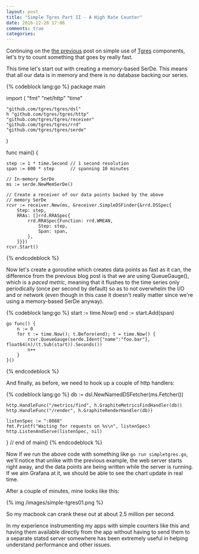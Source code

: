 ```yaml
---
layout: post
title: "Simple Tgres Part II - A High Rate Counter"
date: 2016-12-28 17:06
comments: true
categories:
---
```


Continuing on the [the previous](/blog/2016/12/21/simple-time-series-app-with-tgres/)
post on simple use of [Tgres](https://github.com/tgres/tgres) components, let's
try to count something that goes by really fast.

This time let's start out with creating a memory-based SerDe. This
means that all our data is in memory and there is no database backing
our series.

{% codeblock lang:go %}
package main

import (
    "fmt"
    "net/http"
    "time"

    "github.com/tgres/tgres/dsl"
    h "github.com/tgres/tgres/http"
    "github.com/tgres/tgres/receiver"
    "github.com/tgres/tgres/rrd"
    "github.com/tgres/tgres/serde"
)

func main() {

    step := 1 * time.Second // 1 second resolution
    span := 600 * step      // spanning 10 minutes

    // In-memory SerDe
    ms := serde.NewMemSerDe()

    // Create a receiver of our data points backed by the above
    // memory SerDe
    rcvr := receiver.New(ms, &receiver.SimpleDSFinder{&rrd.DSSpec{
        Step: step,
        RRAs: []rrd.RRASpec{
            rrd.RRASpec{Function: rrd.WMEAN,
                Step: step,
                Span: span,
            },
        }}})
    rcvr.Start()
{% endcodeblock %}

Now let's create a goroutine which creates data points as fast as it
can, the difference from the previous blog post is that we are using
QueueGauge(), which is a _paced metric_, meaning that it flushes to the
time series only periodically (once per second by default) so as to
not overwhelm the I/O and or network (even though in this case it doesn't
really matter since we're using a memory-based SerDe anyway).

{% codeblock lang:go %}
    start := time.Now()
    end := start.Add(span)

    go func() {
        n := 0
        for t := time.Now(); t.Before(end); t = time.Now() {
            rcvr.QueueGauge(serde.Ident{"name":"foo.bar"}, float64(n)/(t.Sub(start)).Seconds())
            n++
        }
    }()
{% endcodeblock %}

And finally, as before, we need to hook up a couple of http handlers:

{% codeblock lang:go %}
    db := dsl.NewNamedDSFetcher(ms.Fetcher())

    http.HandleFunc("/metrics/find", h.GraphiteMetricsFindHandler(db))
    http.HandleFunc("/render", h.GraphiteRenderHandler(db))

    listenSpec := ":8088"
    fmt.Printf("Waiting for requests on %s\n", listenSpec)
    http.ListenAndServe(listenSpec, nil)

} // end of main()
{% endcodeblock %}

Now if we run the above code with something like
`go run simpletgres.go`, we'll notice that unlike with the previous
example, the web server starts right away, and the data points are
being written while the server is running. If we aim Grafana at it,
we should be able to see the chart update in real time.

After a couple of minutes, mine looks like this:

{% img /images/simple-tgres01.png %}

So my macbook can crank these out at about 2.5 million per second.

In my experience instrumenting my apps with simple counters like this
and having them available directly from the app without having to send
them to a separate statsd server somewhere has been extremely useful in
helping understand performance and other issues.
